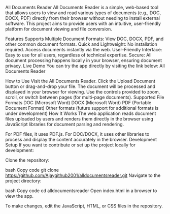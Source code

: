 All Documents Reader
All Documents Reader is a simple, web-based tool that allows users to view and read various types of documents (e.g., DOC, DOCX, PDF) directly from their browser without needing to install external software. This project aims to provide users with an intuitive, user-friendly platform for document viewing and file conversion.

Features
Supports Multiple Document Formats: View DOC, DOCX, PDF, and other common document formats.
Quick and Lightweight: No installation required. Access documents instantly via the web.
User-Friendly Interface: Easy to use for all users, regardless of technical expertise.
Secure: All document processing happens locally in your browser, ensuring document privacy.
Live Demo
You can try the app directly by visiting the link below: All Documents Reader

How to Use
Visit the All Documents Reader.
Click the Upload Document button or drag-and-drop your file.
The document will be processed and displayed in your browser for viewing.
Use the controls provided to zoom, scroll, or switch between pages (for multi-page documents).
Supported File Formats
DOC (Microsoft Word)
DOCX (Microsoft Word)
PDF (Portable Document Format)
Other formats (future support for additional formats is under development)
How It Works
The web application reads document files uploaded by users and renders them directly in the browser using JavaScript libraries for document parsing and rendering.

For PDF files, it uses PDF.js.
For DOC/DOCX, it uses other libraries to process and display the content accurately in the browser.
Development Setup
If you want to contribute or set up the project locally for development:

Clone the repository:

bash
Copy code
git clone https://github.com/Ajaygithub2001/alldocumentsreader.git
Navigate to the project directory:

bash
Copy code
cd alldocumentsreader
Open index.html in a browser to view the app.

To make changes, edit the JavaScript, HTML, or CSS files in the repository.
